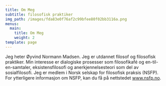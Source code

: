 ```yaml
---
title: Om Meg
subtitle: filosofisk praktiker
img_path: /images/fda83e0f76af2c99bfee80f02bb3116a.png
menus:
  main:
    title: Om Meg
    weight: 2
template: page
---
```

Jeg heter Øyvind Normann Madsen. Jeg er utdannet filosof og filosofisk praktiker. Min interesse er dialogiske prosesser som filosofikafé og en-til-en-samtaler, eksistensfilosofi og anerkjennelsesteori som del av sosialfilosofi. Jeg er medlem i Norsk selskap for filosofisk praksis (NSFP). For ytterligere informasjon om NSFP, kan du få på nettstedet www.nsfp.no.